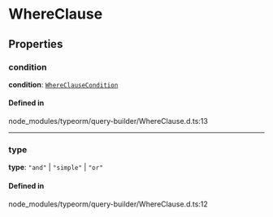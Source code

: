 # WhereClause

## Properties

### condition

 **condition**: [`WhereClauseCondition`](../types/WhereClauseCondition.md)

#### Defined in

node_modules/typeorm/query-builder/WhereClause.d.ts:13

___

### type

 **type**: ``"and"`` \| ``"simple"`` \| ``"or"``

#### Defined in

node_modules/typeorm/query-builder/WhereClause.d.ts:12
